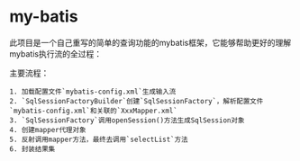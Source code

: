 # my-batis

此项目是一个自己重写的简单的查询功能的mybatis框架，它能够帮助更好的理解mybatis执行流的全过程：

主要流程：

	1. 加载配置文件`mybatis-config.xml`生成输入流
 	2. `SqlSessionFactoryBuilder`创建`SqlSessionFactory`，解析配置文件`mybatis-config.xml`和关联的`XxxMapper.xml`
 	3. `SqlSessionFactory`调用openSession()方法生成SqlSession对象
 	4. 创建mapper代理对象
 	5. 反射调用mapper方法，最终去调用`selectList`方法
 	6. 封装结果集
